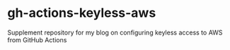 # gh-actions-keyless-aws
Supplement repository for my blog on configuring keyless access to AWS from GitHub Actions

